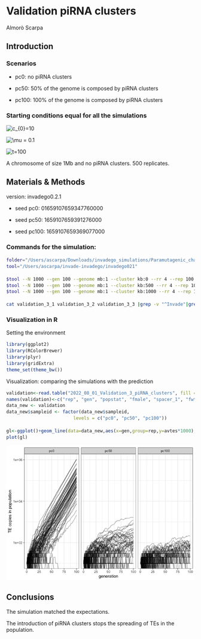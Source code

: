 Validation piRNA clusters
================
Almorò Scarpa

## Introduction

### Scenarios

-   pc0: no piRNA clusters

-   pc50: 50% of the genome is composed by piRNA clusters

-   pc100: 100% of the genome is composed by piRNA clusters

### Starting conditions equal for all the simulations

![c\_{0}=10](https://latex.codecogs.com/png.image?%5Cdpi%7B110%7D&space;%5Cbg_white&space;c_%7B0%7D%3D10 "c_{0}=10")

![\\mu = 0.1](https://latex.codecogs.com/png.image?%5Cdpi%7B110%7D&space;%5Cbg_white&space;%5Cmu%20%3D%200.1 "\mu = 0.1")

![t=100](https://latex.codecogs.com/png.image?%5Cdpi%7B110%7D&space;%5Cbg_white&space;t%3D100 "t=100")

A chromosome of size 1Mb and no piRNA clusters. 500 replicates.

## Materials & Methods

version: invadego0.2.1

-   seed pc0: 01659107659347760000

-   seed pc50: 1659107659391276000

-   seed pc100: 1659107659369077000

### Commands for the simulation:

``` bash
folder="/Users/ascarpa/Downloads/invadego_simulations/Paramutagenic_chain_reaction/Validation"
tool="/Users/ascarpa/invade-invadego/invadego021"

$tool --N 1000 --gen 100 --genome mb:1 --cluster kb:0 --rr 4 --rep 100 --u 0.1 --basepop 10 --steps 1 --sampleid pc0> $folder/validation_3_1_clusters &
$tool --N 1000 --gen 100 --genome mb:1 --cluster kb:500 --rr 4 --rep 100 --u 0.1 --basepop 10 --steps 1 --sampleid pc50> $folder/validation_3_2 &
$tool --N 1000 --gen 100 --genome mb:1 --cluster kb:1000 --rr 4 --rep 100 --u 0.1 --basepop 10 --steps 1 --sampleid pc100> $folder/validation_3_3

cat validation_3_1 validation_3_2 validation_3_3 |grep -v "^Invade"|grep -v "^#" > 2022_08_01_Validation_3_piRNA_clusters
```

### Visualization in R

Setting the environment

``` r
library(ggplot2)
library(RColorBrewer)
library(plyr)
library(gridExtra)
theme_set(theme_bw())
```

Visualization: comparing the simulations with the prediction

``` r
validation<-read.table("2022_08_01_Validation_3_piRNA_clusters", fill = TRUE, sep = "\t")
names(validation)<-c("rep", "gen", "popstat", "fmale", "spacer_1", "fwte", "avw", "avtes", "avpopfreq", "fixed","spacer_2","phase","fwpirna","spacer_3","fwcli","avcli","fixcli","spacer_4","fwpar_yespi","fwpar_nopi","avpar","fixpar","spacer_5","piori","orifreq","spacer 6", "sampleid")
data_new <- validation
data_new$sampleid <- factor(data_new$sampleid,
                         levels = c("pc0", "pc50", "pc100"))

gl<-ggplot()+geom_line(data=data_new,aes(x=gen,group=rep,y=avtes*1000),alpha=0.4)+scale_y_log10()+theme(legend.position="none")+ylab("TE copies in population")+xlab("generation")+facet_grid(.~sampleid)
plot(gl)
```

![](2022_08_01_Validation_3_piRNA_clusters_files/figure-gfm/unnamed-chunk-3-1.png)<!-- -->

## Conclusions

The simulation matched the expectations.

The introduction of piRNA clusters stops the spreading of TEs in the
population.
